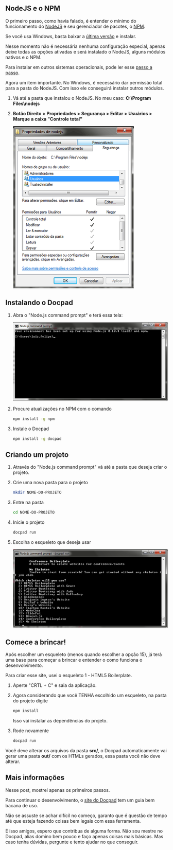 ## NodeJS e o NPM

O primeiro passo, como havia falado, é entender o mínimo do funcionamento do [NodeJS](http://nodejs.org/) e seu gerenciador de pacotes, o [NPM](https://npmjs.org/).

Se você usa Windows, basta baixar a [última versão](http://nodejs.org/#download) e instalar.

Nesse momento não é necessária nenhuma configuração especial, apenas deixe todas as opções ativadas e será instalado o NodeJS, alguns módulos nativos e o NPM.

Para instalar em outros sistemas operacionais, pode ler esse [passo a passo](http://bevry.me/learn/node-install).

Agora um item importante. No Windows, é necessário dar permissão total para a pasta do NodeJS. Com isso ele conseguirá instalar outros módulos.

1.  Vá até a pasta que instalou o NodeJS. No meu caso: **C:\Program Files\nodejs**

2.  **Botão Direito > Propriedades > Segurança > Editar > Usuários > Marque a caixa "Controle total"**

    ![Propriedades do NodeJS](/assets/img/blog/propriedades-nodejs.png)

## Instalando o Docpad

1.  Abra o "Node.js command prompt" e terá essa tela:

    ![NodeJS](/assets/img/blog/nodejs.png)

2.  Procure atualizações no NPM com o comando

    ````bash
    npm install -g npm
    ````

3.  Instale o Docpad
    
    ````bash
    npm install -g docpad
    ````

## Criando um projeto

1.  Através do "Node.js command prompt" vá até a pasta que deseja criar o projeto.

2.  Crie uma nova pasta para o projeto
 
    ````bash
    mkdir NOME-DO-PROJETO
    ````

3.  Entre na pasta

    ````bash
    cd NOME-DO-PROJETO
    ````

4.  Inicie o projeto

    ````bash
    docpad run
    ````
5.  Escolha o esqueleto que deseja usar

    ![Docpad](/assets/img/blog/docpad.png)

## Comece a brincar!

Após escolher um esqueleto (menos quando escolher a opção 15), já terá uma base para começar a brincar e entender o como funciona o desenvolvimento.

Para criar esse site, usei o esqueleto 1 - HTML5 Boilerplate.

1.  Aperte "CRTL + C" e saia da aplicação.

2.  Agora considerando que você TENHA escolhido um esqueleto, na pasta do projeto digite
 
    ````bash
    npm install 
    ````

    Isso vai instalar as dependências do projeto.

3.  Rode novamente 
    
    ````bash
    docpad run
    ````

Você deve alterar os arquivos da pasta **src/**, o Docpad automaticamente vai gerar uma pasta **out/** com os HTMLs gerados, essa pasta você não deve alterar.

## Mais informações

Nesse post, mostrei apenas os primeiros passos.

Para continuar o desenvolvimento, o [site do Docpad](http://docpad.org/) tem um guia bem bacana de uso.

Não se assuste se achar difícil no começo, garanto que é questão de tempo até que esteja fazendo coisas bem legais com essa ferramenta.

É isso amigos, espero que contribua de alguma forma. Não sou mestre no Docpad, alias domino bem pouco e faço apenas coisas mais básicas. Mas caso tenha dúvidas, pergunte e tento ajudar no que conseguir.
